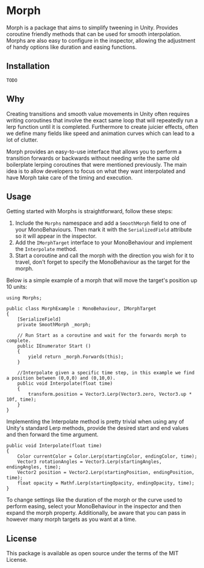 # Morph

Morph is a package that aims to simplify tweening in Unity. Provides coroutine friendly methods that can be used for smooth interpolation. Morphs are also easy to configure in the inspector, allowing the adjustment of handy options like duration and easing functions.

## Installation

`TODO`

## Why

Creating transitions and smooth value movements in Unity often requires writing coroutines that involve the exact same loop that will repeatedly run a lerp function until it is completed.
Furthermore to create juicier effects, often we define many fields like speed and animation curves which can lead to a lot of clutter.

Morph provides an easy-to-use interface that allows you to perform a transition forwards or backwards without needing write the same old boilerplate lerping coroutines that were mentioned previously.
The main idea is to allow developers to focus on what they want interpolated and have Morph take care of the timing and execution.

## Usage

Getting started with Morphs is straightforward, follow these steps:

1.	Include the `Morphs` namespace and add a `SmoothMorph` field to one of your MonoBehaviours. Then mark it with the `SerializedField` attribute so it will appear in the inspector.
2.	Add the `IMorphTarget` interface to your MonoBehaviour and implement the `Interpolate` method.
3.	Start a coroutine and call the morph with the direction you wish for it to travel, don't forget to specify the MonoBehaviour as the target for the morph.

Below is a simple example of a morph that will move the target's position up 10 units:

```
using Morphs;

public class MorphExample : MonoBehaviour, IMorphTarget 
{
	[SerializeField]
	private SmoothMorph _morph;

	// Run Start as a coroutine and wait for the forwards morph to complete.
	public IEnumerator Start () 
	{
		yield return _morph.Forwards(this);
	}

	//Interpolate given a specific time step, in this example we find a position between (0,0,0) and (0,10,0).
	public void Interpolate(float time) 
	{
		transform.position = Vector3.Lerp(Vector3.zero, Vector3.up * 10f, time);
	}
}
```
Implementing the Interpolate method is pretty trivial when using any of Unity's standard Lerp methods, provide the desired start and end values and then forward the time argument.
```
public void Interpolate(float time) 
{
	Color currentColor = Color.Lerp(startingColor, endingColor, time);
	Vector3 rotationAngles = Vector3.Lerp(startingAngles, endingAngles, time);
	Vector2 position = Vector2.Lerp(startingPosition, endingPosition, time);
	float opacity = Mathf.Lerp(startingOpacity, endingOpacity, time);
}
```
To change settings like the duration of the morph or the curve used to perform easing, select your MonoBehaviour in the inspector and then expand the morph property. 
Additionally, be aware that you can pass in however many morph targets as you want at a time.

## License

This package is available as open source under the terms of the MIT License.